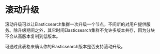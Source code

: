 # 滚动升级

滚动升级可以让Elasticsearch集群一次升级一个节点，不间断的对用户提供服务。除升级期间之外，其它时间Elasticsearch集群不允许多版本共存，因为分块不会从高版本复制到低版本。

可通过此表格来确认你的Elasticsearch版本是否支持滚动升级。
